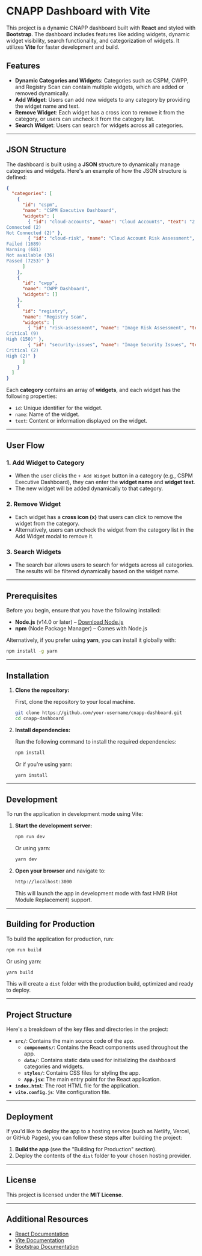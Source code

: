 
# CNAPP Dashboard with Vite

This project is a dynamic CNAPP dashboard built with **React** and styled with **Bootstrap**. The dashboard includes features like adding widgets, dynamic widget visibility, search functionality, and categorization of widgets. It utilizes **Vite** for faster development and build.

## Features

- **Dynamic Categories and Widgets**: Categories such as CSPM, CWPP, and Registry Scan can contain multiple widgets, which are added or removed dynamically.
- **Add Widget**: Users can add new widgets to any category by providing the widget name and text.
- **Remove Widget**: Each widget has a cross icon to remove it from the category, or users can uncheck it from the category list.
- **Search Widget**: Users can search for widgets across all categories.

---

## JSON Structure

The dashboard is built using a **JSON** structure to dynamically manage categories and widgets. Here's an example of how the JSON structure is defined:

```json
{
  "categories": [
    {
      "id": "cspm",
      "name": "CSPM Executive Dashboard",
      "widgets": [
        { "id": "cloud-accounts", "name": "Cloud Accounts", "text": "2 Total
Connected (2)
Not Connected (2)" },
        { "id": "cloud-risk", "name": "Cloud Account Risk Assessment", "text": "9659 Total
Failed (1689)
Warning (681)
Not available (36)
Passed (7253)" }
      ]
    },
    {
      "id": "cwpp",
      "name": "CWPP Dashboard",
      "widgets": []
    },
    {
      "id": "registry",
      "name": "Registry Scan",
      "widgets": [
        { "id": "risk-assessment", "name": "Image Risk Assessment", "text": "1470 Total Vulnerabilities
Critical (9)
High (150)" },
        { "id": "security-issues", "name": "Image Security Issues", "text": "2 Total Images
Critical (2)
High (2)" }
      ]
    }
  ]
}
```

Each **category** contains an array of **widgets**, and each widget has the following properties:
- `id`: Unique identifier for the widget.
- `name`: Name of the widget.
- `text`: Content or information displayed on the widget.

---

## User Flow

### 1. **Add Widget to Category**
   - When the user clicks the `+ Add Widget` button in a category (e.g., CSPM Executive Dashboard), they can enter the **widget name** and **widget text**.
   - The new widget will be added dynamically to that category.

### 2. **Remove Widget**
   - Each widget has a **cross icon (x)** that users can click to remove the widget from the category.
   - Alternatively, users can uncheck the widget from the category list in the Add Widget modal to remove it.

### 3. **Search Widgets**
   - The search bar allows users to search for widgets across all categories. The results will be filtered dynamically based on the widget name.

---

## Prerequisites

Before you begin, ensure that you have the following installed:

- **Node.js** (v14.0 or later) – [Download Node.js](https://nodejs.org/)
- **npm** (Node Package Manager) – Comes with Node.js

Alternatively, if you prefer using **yarn**, you can install it globally with:

```bash
npm install -g yarn
```

---

## Installation

1. **Clone the repository:**

   First, clone the repository to your local machine.

   ```bash
   git clone https://github.com/your-username/cnapp-dashboard.git
   cd cnapp-dashboard
   ```

2. **Install dependencies:**

   Run the following command to install the required dependencies:

   ```bash
   npm install
   ```

   Or if you're using yarn:

   ```bash
   yarn install
   ```

---

## Development

To run the application in development mode using Vite:

1. **Start the development server:**

   ```bash
   npm run dev
   ```

   Or using yarn:

   ```bash
   yarn dev
   ```

2. **Open your browser** and navigate to:

   ```bash
   http://localhost:3000
   ```

   This will launch the app in development mode with fast HMR (Hot Module Replacement) support.

---

## Building for Production

To build the application for production, run:

```bash
npm run build
```

Or using yarn:

```bash
yarn build
```

This will create a `dist` folder with the production build, optimized and ready to deploy.

---

## Project Structure

Here's a breakdown of the key files and directories in the project:

- **`src/`**: Contains the main source code of the app.
  - **`components/`**: Contains the React components used throughout the app.
  - **`data/`**: Contains static data used for initializing the dashboard categories and widgets.
  - **`styles/`**: Contains CSS files for styling the app.
  - **`App.jsx`**: The main entry point for the React application.
- **`index.html`**: The root HTML file for the application.
- **`vite.config.js`**: Vite configuration file.

---

## Deployment

If you'd like to deploy the app to a hosting service (such as Netlify, Vercel, or GitHub Pages), you can follow these steps after building the project:

1. **Build the app** (see the "Building for Production" section).
2. Deploy the contents of the `dist` folder to your chosen hosting provider.

---

## License

This project is licensed under the **MIT License**.

---

## Additional Resources

- [React Documentation](https://reactjs.org/docs/getting-started.html)
- [Vite Documentation](https://vitejs.dev/)
- [Bootstrap Documentation](https://getbootstrap.com/docs/5.0/getting-started/introduction/)
